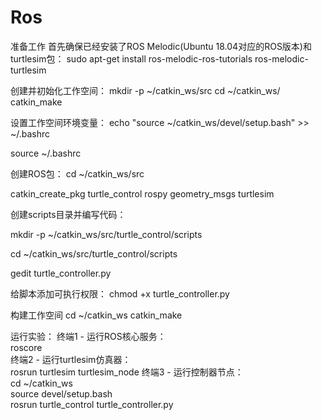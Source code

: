 # Ros
准备工作
首先确保已经安装了ROS Melodic(Ubuntu 18.04对应的ROS版本)和turtlesim包：
sudo apt-get install ros-melodic-ros-tutorials ros-melodic-turtlesim

创建并初始化工作空间：
mkdir -p ~/catkin_ws/src
cd ~/catkin_ws/
catkin_make

设置工作空间环境变量：
echo "source ~/catkin_ws/devel/setup.bash" >> ~/.bashrc  

source ~/.bashrc

创建ROS包：
cd ~/catkin_ws/src  

catkin_create_pkg turtle_control rospy geometry_msgs turtlesim

创建scripts目录并编写代码：  

mkdir -p ~/catkin_ws/src/turtle_control/scripts  

cd ~/catkin_ws/src/turtle_control/scripts  

gedit turtle_controller.py


给脚本添加可执行权限：
chmod +x turtle_controller.py

构建工作空间
cd ~/catkin_ws
catkin_make

运行实验：
终端1 - 运行ROS核心服务：  
roscore  
终端2 - 运行turtlesim仿真器：  
rosrun turtlesim turtlesim_node
终端3 - 运行控制器节点：  
cd ~/catkin_ws  
source devel/setup.bash    
rosrun turtle_control turtle_controller.py
